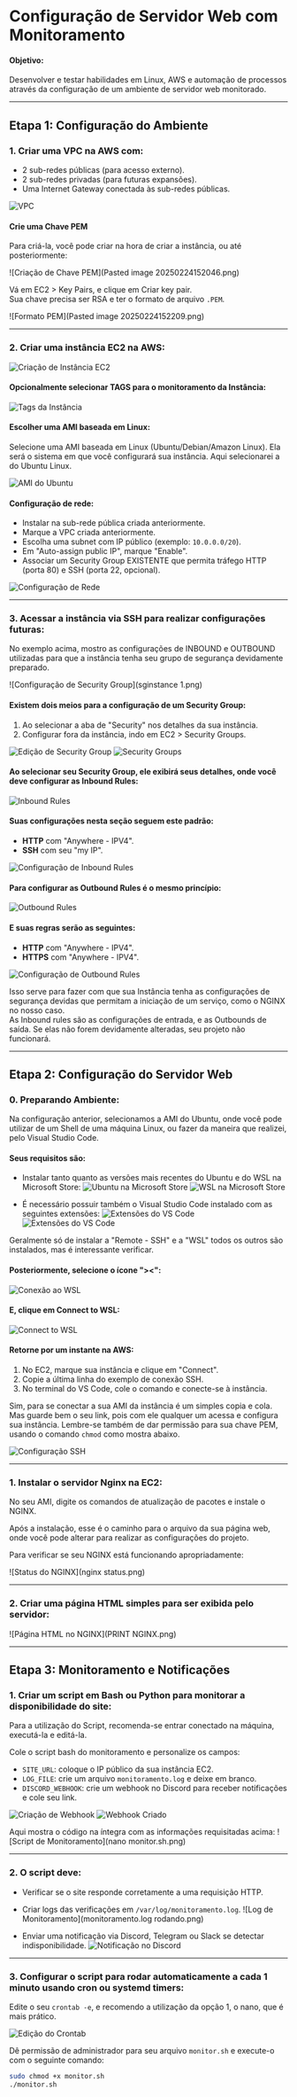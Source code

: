 # Configuração de Servidor Web com Monitoramento

#### Objetivo:
Desenvolver e testar habilidades em Linux, AWS e automação de processos através da configuração de um ambiente de servidor web monitorado.

---

## Etapa 1: Configuração do Ambiente

### 1. Criar uma VPC na AWS com:
- 2 sub-redes públicas (para acesso externo).
- 2 sub-redes privadas (para futuras expansões).
- Uma Internet Gateway conectada às sub-redes públicas.

![VPC](vpc.png)

#### Crie uma Chave PEM
Para criá-la, você pode criar na hora de criar a instância, ou até posteriormente:

![Criação de Chave PEM](Pasted image 20250224152046.png)

Vá em EC2 > Key Pairs, e clique em Criar key pair.  
Sua chave precisa ser RSA e ter o formato de arquivo `.PEM`.

![Formato PEM](Pasted image 20250224152209.png)

---

### 2. Criar uma instância EC2 na AWS:
![Criação de Instância EC2](launchinstance.png)

#### Opcionalmente selecionar TAGS para o monitoramento da Instância:
![Tags da Instância](tags.png)

#### Escolher uma AMI baseada em Linux:
Selecione uma AMI baseada em Linux (Ubuntu/Debian/Amazon Linux). Ela será o sistema em que você configurará sua instância. Aqui selecionarei a do Ubuntu Linux.

![AMI do Ubuntu](ami.png)

#### Configuração de rede:
- Instalar na sub-rede pública criada anteriormente.
- Marque a VPC criada anteriormente.
- Escolha uma subnet com IP público (exemplo: `10.0.0.0/20`).
- Em "Auto-assign public IP", marque "Enable".
- Associar um Security Group EXISTENTE que permita tráfego HTTP (porta 80) e SSH (porta 22, opcional).

![Configuração de Rede](networkinstance.png)

---

### 3. Acessar a instância via SSH para realizar configurações futuras:
No exemplo acima, mostro as configurações de INBOUND e OUTBOUND utilizadas para que a instância tenha seu grupo de segurança devidamente preparado.

![Configuração de Security Group](sginstance 1.png)

#### Existem dois meios para a configuração de um Security Group:
1. Ao selecionar a aba de "Security" nos detalhes da sua instância.
2. Configurar fora da instância, indo em EC2 > Security Groups.

![Edição de Security Group](instanceseditsg.png)
![Security Groups](sg.png)

#### Ao selecionar seu Security Group, ele exibirá seus detalhes, onde você deve configurar as Inbound Rules:
![Inbound Rules](inboundrules.png)

#### Suas configurações nesta seção seguem este padrão:
- **HTTP** com "Anywhere - IPV4".
- **SSH** com seu "my IP".

![Configuração de Inbound Rules](editinboundrules.png)

#### Para configurar as Outbound Rules é o mesmo princípio:
![Outbound Rules](outboundrules.png)

#### E suas regras serão as seguintes:
- **HTTP** com "Anywhere - IPV4".
- **HTTPS** com "Anywhere - IPV4".

![Configuração de Outbound Rules](editoutboundrules.png)

Isso serve para fazer com que sua Instância tenha as configurações de segurança devidas que permitam a iniciação de um serviço, como o NGINX no nosso caso.  
As Inbound rules são as configurações de entrada, e as Outbounds de saída. Se elas não forem devidamente alteradas, seu projeto não funcionará.

---

## Etapa 2: Configuração do Servidor Web

### 0. Preparando Ambiente:
Na configuração anterior, selecionamos a AMI do Ubuntu, onde você pode utilizar de um Shell de uma máquina Linux, ou fazer da maneira que realizei, pelo Visual Studio Code.

#### Seus requisitos são:
- Instalar tanto quanto as versões mais recentes do Ubuntu e do WSL na Microsoft Store:
![Ubuntu na Microsoft Store](ubuntustore.png)
![WSL na Microsoft Store](WSL.png)

- É necessário possuir também o Visual Studio Code instalado com as seguintes extensões:
![Extensões do VS Code](extensoesvscode.png)
![Extensões do VS Code](extensoesvscode2.png)

Geralmente só de instalar a "Remote - SSH" e a "WSL" todos os outros são instalados, mas é interessante verificar.

#### Posteriormente, selecione o ícone "><":
![Conexão ao WSL](aspinhas.png)

#### E, clique em Connect to WSL:
![Connect to WSL](connecttowsl.png)

#### Retorne por um instante na AWS:
1. No EC2, marque sua instância e clique em "Connect".
2. Copie a última linha do exemplo de conexão SSH.
3. No terminal do VS Code, cole o comando e conecte-se à instância.

Sim, para se conectar a sua AMI da instância é um simples copia e cola. Mas guarde bem o seu link, pois com ele qualquer um acessa e configura sua instância. Lembre-se também de dar permissão para sua chave PEM, usando o comando `chmod` como mostra abaixo.

![Configuração SSH](configssh.png)

---

### 1. Instalar o servidor Nginx na EC2:
No seu AMI, digite os comandos de atualização de pacotes e instale o NGINX.

Após a instalação, esse é o caminho para o arquivo da sua página web, onde você pode alterar para realizar as configurações do projeto.

Para verificar se seu NGINX está funcionando apropriadamente:

![Status do NGINX](nginx status.png)

---

### 2. Criar uma página HTML simples para ser exibida pelo servidor:
![Página HTML no NGINX](PRINT NGINX.png)

---

## Etapa 3: Monitoramento e Notificações

### 1. Criar um script em Bash ou Python para monitorar a disponibilidade do site:
Para a utilização do Script, recomenda-se entrar conectado na máquina, executá-la e editá-la.

Cole o script bash do monitoramento e personalize os campos:
- `SITE_URL`: coloque o IP público da sua instância EC2.
- `LOG_FILE`: crie um arquivo `monitoramento.log` e deixe em branco.
- `DISCORD_WEBHOOK`: crie um webhook no Discord para receber notificações e cole seu link.

![Criação de Webhook](criarwebhook.png)
![Webhook Criado](webhookcriado.png)

Aqui mostra o código na íntegra com as informações requisitadas acima:
![Script de Monitoramento](nano monitor.sh.png)

---

### 2. O script deve:
- Verificar se o site responde corretamente a uma requisição HTTP.
- Criar logs das verificações em `/var/log/monitoramento.log`.
![Log de Monitoramento](monitoramento.log rodando.png)

- Enviar uma notificação via Discord, Telegram ou Slack se detectar indisponibilidade.
![Notificação no Discord](discordnotifc.png)

---

### 3. Configurar o script para rodar automaticamente a cada 1 minuto usando cron ou systemd timers:
Edite o seu `crontab -e`, e recomendo a utilização da opção 1, o nano, que é mais prático.

![Edição do Crontab](crontabnano.png)

Dê permissão de administrador para seu arquivo `monitor.sh` e execute-o com o seguinte comando:

```bash
sudo chmod +x monitor.sh
./monitor.sh